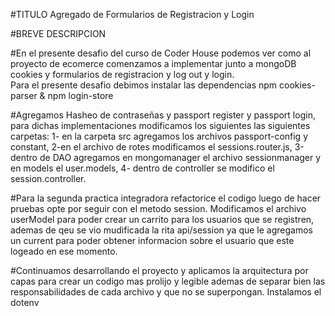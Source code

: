 #TITULO
Agregado de Formularios de Registracion y Login

#BREVE DESCRIPCION

#En el presente desafio del curso de Coder House podemos ver como al proyecto de ecomerce comenzamos a implementar junto a mongoDB cookies y formularios de registracion y log out y login.  
Para el presente desafio debimos instalar las dependencias npm cookies-parser & npm login-store

#Agregamos Hasheo de contraseñas y passport register y passport login, para dichas implementaciones modificamos los siguientes las siguientes carpetas: 1- en la carpeta src agregamos los archivos passport-config y constant, 2-en el archivo de rotes modificamos el sessions.router.js, 3-dentro de DAO agregamos en mongomanager el archivo sessionmanager y en models el user.models, 4- dentro de controller se modifico el session.controller.

#Para la segunda practica integradora refactorice el codigo luego de hacer pruebas opte por seguir con el metodo session. Modificamos el archivo userModel para poder crear un carrito para los usuarios que se registren, ademas de qeu se vio mudificada la rita api/session ya que le agregamos un current para poder obtener informacion sobre el usuario que este logeado en ese momento.

#Continuamos desarrollando el proyecto y aplicamos la arquitectura por capas para crear un codigo mas prolijo y legible ademas de separar bien las responsabilidades de cada archivo y que no se superpongan.
Instalamos el dotenv
